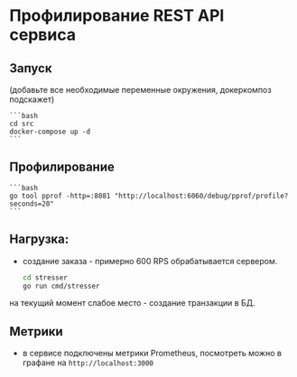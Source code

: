 # Профилирование REST API сервиса

## Запуск

(добавьте все необходимые переменные окружения, докеркомпоз подскажет)

    ```bash
    cd src
    docker-compose up -d
    ``` 

## Профилирование

    ```bash
    go tool pprof -http=:8081 "http://localhost:6060/debug/pprof/profile?seconds=20"
    ```

## Нагрузка:

- создание заказа - примерно 600 RPS обрабатывается сервером.

    ```bash
    cd stresser
    go run cmd/stresser
    ```

на текущий момент слабое место - создание транзакции в БД.


## Метрики

- в сервисе подключены метрики Prometheus, посмотреть можно в графане на `http://localhost:3000`

